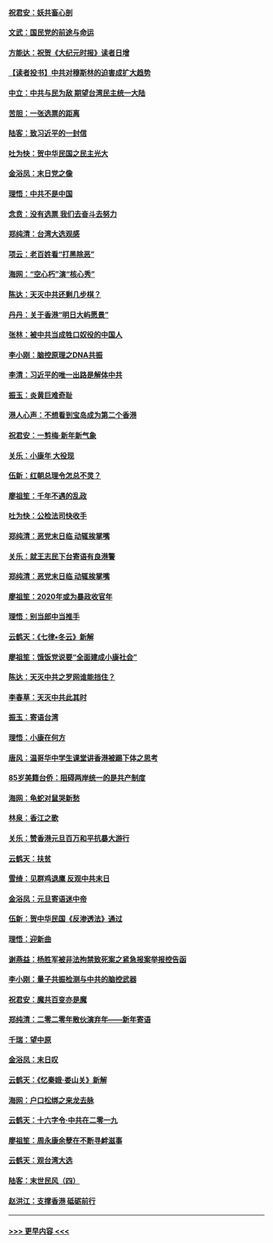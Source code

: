 #### [祝君安：妖共畜心剖](../pages/nsc993/n11794273.md?t=01160855) 
#### [文武：国民党的前途与命运](../pages/nsc993/n11794198.md?t=01160855) 
#### [方能达：祝贺《大纪元时报》读者日增](../pages/nsc993/n11793807.md?t=01160855) 
#### [【读者投书】中共对穆斯林的迫害成扩大趋势](../pages/nsc993/n11791371.md?t=01160855) 
#### [中立：中共与民为敌 期望台湾民主统一大陆](../pages/nsc993/n11790392.md?t=01160855) 
#### [苦胆：一张选票的距离](../pages/nsc993/n11788914.md?t=01160855) 
#### [陆客：致习近平的一封信](../pages/nsc993/n11788867.md?t=01160855) 
#### [吐为快：贺中华民国之民主光大](../pages/nsc993/n11788618.md?t=01160855) 
#### [金浴凤：末日党之像](../pages/nsc993/n11787475.md?t=01160855) 
#### [理悟：中共不是中国](../pages/nsc993/n11787463.md?t=01160855) 
#### [念贲：没有选票  我们去奋斗去努力](../pages/nsc993/n11787398.md?t=01160855) 
#### [郑纯清：台湾大选观感](../pages/nsc993/n11786210.md?t=01160855) 
#### [项云：老百姓看“打黑除恶”](../pages/nsc993/n11785398.md?t=01160855) 
#### [海网：“空心朽”演“核心秀”](../pages/nsc993/n11783874.md?t=01160855) 
#### [陈达：天灭中共还剩几步棋？](../pages/nsc993/n11783719.md?t=01160855) 
#### [丹丹：关于香港“明日大屿愿景”](../pages/nsc993/n11783273.md?t=01160855) 
#### [张林：被中共当成牲口奴役的中国人](../pages/nsc993/n11782397.md?t=01160855) 
#### [李小刚：脑控原理之DNA共振](../pages/nsc993/n11780962.md?t=01160855) 
#### [李清：习近平的唯一出路是解体中共](../pages/nsc993/n11780866.md?t=01160855) 
#### [振玉：炎黄巨难奇耻](../pages/nsc993/n11779632.md?t=01160855) 
#### [港人心声：不想看到宝岛成为第二个香港](../pages/nsc993/n11778817.md?t=01160855) 
#### [祝君安：一剪梅‧新年新气象](../pages/nsc993/n11776340.md?t=01160855) 
#### [关乐：小康年 大役现](../pages/nsc993/n11774213.md?t=01160855) 
#### [伍新：红朝总理令怎总不灵？](../pages/nsc993/n11770813.md?t=01160855) 
#### [廖祖笙：千年不遇的乱政](../pages/nsc993/n11770373.md?t=01160855) 
#### [吐为快：公检法司快收手](../pages/nsc993/n11770359.md?t=01160855) 
#### [郑纯清：恶党末日临 动辄挨掌嘴](../pages/nsc993/n11769912.md?t=01160855) 
#### [关乐：就王志民下台寄语有良港警](../pages/nsc993/n11769903.md?t=01160855) 
#### [郑纯清：恶党末日临 动辄挨掌嘴](../pages/nsc993/n11769356.md?t=01160855) 
#### [廖祖笙：2020年或为暴政收官年](../pages/nsc993/n11768216.md?t=01160855) 
#### [理悟：别当郎中当推手](../pages/nsc993/n11768243.md?t=01160855) 
#### [云鹤天：《七律▪冬云》新解](../pages/nsc993/n11768204.md?t=01160855) 
#### [廖祖笙：饿饭党说要“全面建成小康社会”](../pages/nsc993/n11767482.md?t=01160855) 
#### [陈达：天灭中共之罗网谁能挡住？](../pages/nsc993/n11767465.md?t=01160855) 
#### [李春草：天灭中共此其时](../pages/nsc993/n11767452.md?t=01160855) 
#### [振玉：寄语台湾](../pages/nsc993/n11767432.md?t=01160855) 
#### [理悟：小康在何方](../pages/nsc993/n11767394.md?t=01160855) 
#### [唐风：温哥华中学生课堂讲香港被踢下体之思考](../pages/nsc993/n11766848.md?t=01160855) 
#### [85岁美籍台侨：阻碍两岸统一的是共产制度](../pages/nsc993/n11765043.md?t=01160855) 
#### [海网：龟蛇对鼠哭新愁](../pages/nsc993/n11764895.md?t=01160855) 
#### [林泉：香江之歌](../pages/nsc993/n11764415.md?t=01160855) 
#### [关乐：赞香港元旦百万和平抗暴大游行](../pages/nsc993/n11764382.md?t=01160855) 
#### [云鹤天：扶贫](../pages/nsc993/n11764245.md?t=01160855) 
#### [雪绮：见群鸡退鹰  反观中共末日](../pages/nsc993/n11762112.md?t=01160855) 
#### [金浴凤：元旦寄语迷中帝](../pages/nsc993/n11761788.md?t=01160855) 
#### [伍新：贺中华民国《反渗透法》通过](../pages/nsc993/n11761994.md?t=01160855) 
#### [理悟：迎新曲](../pages/nsc993/n11761152.md?t=01160855) 
#### [谢燕益：杨胜军被非法拘禁致死案之紧急报案举报控告函](../pages/nsc993/n11756134.md?t=01160855) 
#### [李小刚：量子共振检测与中共的脑控武器](../pages/nsc993/n11754518.md?t=01160855) 
#### [祝君安：魔共百变亦是魔](../pages/nsc993/n11754469.md?t=01160855) 
#### [郑纯清：二零二零年散伙演弃年——新年寄语](../pages/nsc993/n11754195.md?t=01160855) 
#### [千瑞：望中原](../pages/nsc993/n11754159.md?t=01160855) 
#### [金浴凤：末日叹](../pages/nsc993/n11752359.md?t=01160855) 
#### [云鹤天：《忆秦娥‧娄山关》新解](../pages/nsc993/n11752348.md?t=01160855) 
#### [海网：户口松绑之来龙去脉](../pages/nsc993/n11752328.md?t=01160855) 
#### [云鹤天：十六字令‧中共在二零一九](../pages/nsc993/n11752305.md?t=01160855) 
#### [廖祖笙：周永康余孽在不断寻衅滋事](../pages/nsc993/n11751013.md?t=01160855) 
#### [云鹤天：观台湾大选](../pages/nsc993/n11751007.md?t=01160855) 
#### [陆客：末世民风（四）](../pages/nsc993/n11749203.md?t=01160855) 
#### [赵洪江：支撑香港 砥砺前行](../pages/nsc993/n11748482.md?t=01160855) 

----
#### [ >>> 更早内容 <<< ](../indexes/nsc993-earlier.md)
